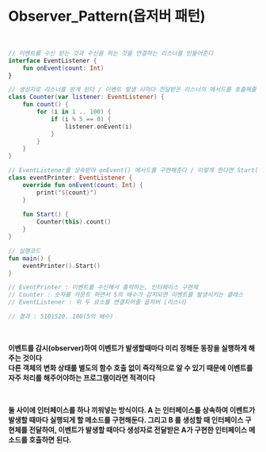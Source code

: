 # Observer_Pattern(옵저버 패턴)

<br>

```kt
// 이벤트를 수신 받는 것과 수신을 하는 것을 연결하는 리스너를 만들어준다
interface EventListener {
    fun onEvent(count: Int)
}

// 생성자로 리스너를 받게 된다 / 이벤트 발생 시마다 전달받은 리스너의 메서드를 호출해줄 것이다
class Counter(var listener: EventListener) {
    fun count() {
        for (i in 1 .. 100) {
            if (i % 5 == 0) {
                listener.onEvent(i)
            }
        }
    }
}

// EventListener를 상속받아 onEvent() 메서드를 구현해준다 / 이렇게 한다면 Start()가 호출이 될때 구현한 EventListener의 구현부가 Counter()의 생성자로 전달이 되고, 5의 배수가 발생을 할때마다 print("${count}")가 실행이 되어서 5의 배수가 출력이 된다
class eventPrinter: EventListener {
    override fun onEvent(count: Int) {
        print("${count}")
    }
    
    fun Start() {
        Counter(this).count()
    }
}

// 실행코드
fun main() {
    eventPrinter().Start()
}

// EventPrinter : 이벤트를 수신해서 출력하는, 인터페이스 구현체
// Counter : 숫자를 카운트 하면서 5의 배수가 감지되면 이벤트를 발생시키는 클래스
// EventListener : 위 두 요소를 연결지어줄 옵저버 (리스너)

// 결과 : 5101520..100(5의 배수)
```

<br>

**이벤트를 감시(observer)하여 이벤트가 발생할때마다 미리 정해둔 동장을 실행하게 해주는 것이다**   
**다른 객체의 변화 상태를 별도의 함수 호출 없이 즉각적으로 알 수 있기 때문에 이벤트를 자주 처리를 해주어야하는 프로그램이라면 적격이다**

<br>

**둘 사이에 인터페이스를 하나 끼워넣는 방식이다.
A 는 인터페이스를 상속하여 이벤트가 발생할 때마다 실행되게 할 메소드를 구현해둔다.
그리고 B 를 생성할 때 인터페이스 구현체를 전달하여, 이벤트가 발생할 때마다 생성자로 전달받은 A가 구현한 인터페이스 메소드를 호출하면 된다.**